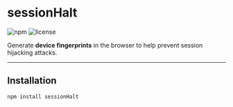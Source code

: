 # sessionHalt

![npm](https://img.shields.io/npm/v/sessionHalt)
![license](https://img.shields.io/npm/l/sessionHalt)

Generate **device fingerprints** in the browser to help prevent session hijacking attacks.

---

## Installation

```bash
npm install sessionHalt
```
